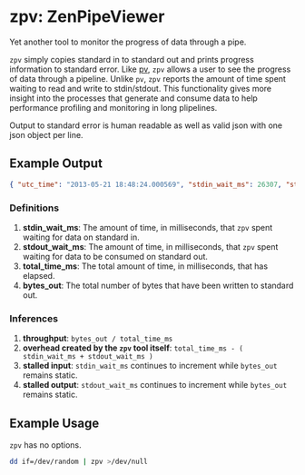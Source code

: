 # zpv: ZenPipeViewer

Yet another tool to monitor the progress of data through a pipe.

`zpv` simply copies standard in to standard out and prints progress information to standard error. Like [pv](http://www.ivarch.com/programs/pv.shtml), `zpv` allows a user to see the progress of data through a pipeline. Unlike `pv`, `zpv` reports the amount of time spent waiting to read and write to stdin/stdout. This functionality gives more insight into the processes that generate and consume data to help performance profiling and monitoring in long plipelines.

Output to standard error is human readable as well as valid json with one json object per line.

## Example Output

```json
{ "utc_time": "2013-05-21 18:48:24.000569", "stdin_wait_ms": 26307, "stdout_wait_ms": 1691, "total_time_ms": 27999, "bytes_out": 410473472 }
```

### Definitions

1. **stdin_wait_ms**: The amount of time, in milliseconds, that `zpv` spent waiting for data on standard in.
2. **stdout_wait_ms**: The amount of time, in milliseconds, that `zpv` spent waiting for data to be consumed on standard out.
3. **total_time_ms**: The total amount of time, in milliseconds, that has elapsed.
4. **bytes_out**: The total number of bytes that have been written to standard out.

### Inferences

1. **throughput**: `bytes_out / total_time_ms`
2. **overhead created by the `zpv` tool itself**: `total_time_ms - ( stdin_wait_ms + stdout_wait_ms )`
3. **stalled input**: `stdin_wait_ms` continues to increment while `bytes_out` remains static.
4. **stalled output**: `stdout_wait_ms` continues to increment while `bytes_out` remains static.

## Example Usage

`zpv` has no options. 

```bash
dd if=/dev/random | zpv >/dev/null
```
